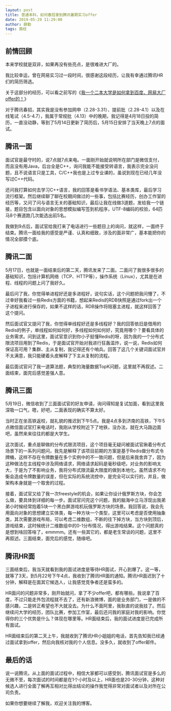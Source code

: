 ```yaml
---
layout: post
title: 普通本科，如何春招拿到腾讯暑期实习offer
date: 2019-05-29 11:29:00
author: 薛勤
tags: 面经
---
```

## 前情回顾

本来学校就是双非，如果再没有些亮点，是很难进大厂的。

我比较幸运，曾在网易实习过一段时间，很感谢这段经历，让我有幸通过腾讯HR们的简历筛选。

关于这部分的经历，可以看之前写的《[我一个二本大学是如何拿到百度、网易大厂offer的！](/)》

对于腾讯春招，其实我是没有参加网申（2.28-3.31）、提前批（2.28-4.1）以及在线笔试（4.5-4.7），我属于常规批（4.13）中的晚期，我记得是4月18日投的简历，一直没动静，等到了5月14日更新了简历后，5月15日安排了当天晚上7点的面试。

## 腾讯一面

面试官是最守时的，说7点就7点来电。一面刚开始就说明所在部门是微信支付，而且没有用Java，后台全是C++，询问我能不能接受转语言，我表示完全没问题，且不说语言只是工具，C/C++我也是上过专业课的，虽说到现在已经几年没写过C++代码。

还问我打算如何去学习C++语言，我的回答是看书学语法、基本类库，最后学习流行框架。然后继续聊了聊在校期间做过的一些事，包括比赛经历，创办工作室的经历等，又问了问与语言无关的基础知识，最后让我在线做3道题，发给我一个链接，题目包含以面向对象的思想模拟编写签到机程序，UTF-8编码的校验，64匹马8个赛道跑几次能选出前5名。

我做到9点后，面试官给我打来了电话进行一些题目上的询问，就这样，一面终于结束。腾讯一面给我的感受是严谨、认真和细致，涉及的面非常广，基本能把你的情况全部摸个底。

## 腾讯二面

5月17日，也就是一面结束后的第二天，腾讯发来了二面。二面问了我很多很多的基础知识，包括计算机网络（TCP、HTTP等），操作系统（Linux），尤其是在进程、线程的问题上问了我好久。

最后问了我，你觉得单进程好还是多进程好，说句实话，这个问题把我问懵了，不过幸好我看过一些Redis方面的书籍，想起来Redis的RDB快照是通过fork出一个子进程来进行保存的，如果不这样的话，RDB操作将阻塞主进程，就这样回答了这个提问。

然后面试官又提问了我，你觉得单线程好还是多线程好？我的回答依旧是借用的Redis的例子，单线程如何如何好，多线程如何如何好，究竟用哪个？要看具体的业务需求。问到这里，面试官意识到你小子挺懂Redis的呀，因为我的一个分布式限流项目用到了Redis，于是面试官开始对我进行狂轰滥炸，说一说，Redis如何保证高可用？集群、主从复制，我记得还有个哨兵。回答了这几个关键词面试官并不太满意，我只能硬着头皮解释了下主从复制的流程。

最后面试官问了我一道算法题，典型的海量数据TopK问题，这里就不再叙述。二面结束，面完后感觉差强人意。

## 腾讯三面

5月19日，微信收到了三面面试官的好友申请，询问得知是复试加面，看到这里我深吸一口气，嗯，好吧，二面表现的确实不算太好。

当时正在坐高铁返校，就礼貌的推迟到下午5点。我是4点多到济南的高铁，下午5点微信面试官打来电话时，我刚从学校附近下了地铁，没办法，就在大马路边面吧，虽然来来往往的都是大学生。

这次面试，重点是聊做的分布式限流项目，这个项目毫无疑问被面试官揪着分布式场景下的一系列问题问，我先是解释了该项目前期的方案是基于Redis做分布式令牌桶，这样不存在令牌数量在多个实例中的不一致问题，但是后来我舍弃了，因为这种做法在主线程中涉及网络请求，网络请求起码是毫秒级吧，对业务的影响太大，于是为了不影响业务，我将分布式限流最大限度的做到本地化。虽然请求不均衡会造成令牌数量的误差，但在实际的系统流控中，是完全可以实行的，并且，做架构本身就是一个取舍的过程。

接着，面试官又给了我一次freestyle的机会，如果让你设计俄罗斯方块，你会怎么做，要具体到详细的每一步。面试官问完这个问题，我的脑海中立马浮现出我弟弟小时候经常抱着5块一个黑白屏游戏机玩俄罗斯方块的场景。我回答说，我会先用面向对象的思想建立实体类，每一种方块一个类型，这里可以考虑是否使用抽象类，其次需要游戏布局，可以考虑二维数组，不断的往下掉方块，当方块到顶后，游戏结束，这时候统计二维数组中的0-1分布情况，得出游戏结果。这个问题真的是想到啥回答啥了，emmmm。还有一些其它的，都是老生常谈的问题，这里不再叙述。三面结束，面完后的感觉，随缘吧。

## 腾讯HR面

三面结束后，我当天就看到我的面试进度是等待HR面试，开心到爆了。这一等，就等了3天，到5月22号下午4点，我收到了腾讯HR面的通知。腾讯HR面迟到了十分钟，解释是在面其它候选人，让我感觉竞争者还是蛮多的。

HR面问的问题非常多，刚开始就问，拿了不少offer吧，都有哪些。我说拿了百度，不过只能走外包流程就不去了，还有新浪微博，面的是业务部门，一是做的不感兴趣，二是转正希望也不大就没去。为什么不面阿里，我耿直的说我挂了。然后继续问大学的经历，团队比赛，参加工作室，最后还问我的家庭对我的影响。你觉得你的三个优势是什么？体现在哪里等。HR面结束后，我的面试进度是已完成所有面试。

HR面结束后的第二天上午，我就收到了腾讯HR小姐姐的电话，首先告知我已经通过面试拿到offer，然后向我核对我的个人信息。没多久，就收到了offer邮件。

## 最后的话

说一说腾讯，从上面的面试过程中，相信大家都可以感受到，腾讯面试官是多么的无微不至，每次面试的时间都是在1个小时及以上，HR面也是20-30分钟，这种对候选人进行全面了解再互相对比得出结论的操作我觉得非常对面试者以及对所在公司负责。

如果你想要继续了解我，欢迎关注我的博客。



